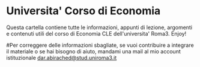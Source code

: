 # Universita' Corso di Economia
Questa cartella contiene tutte le informazioni, appunti di lezione, argomenti e contenuti utili del corso di Economia CLE dell'universita' Roma3. Enjoy!

#Per correggere delle informazioni sbagliate, se vuoi contribuire a integrare il materiale o se hai bisogno di aiuto, mandami una mail al mio account istituzionale 
dar.abirached@stud.uniroma3.it

